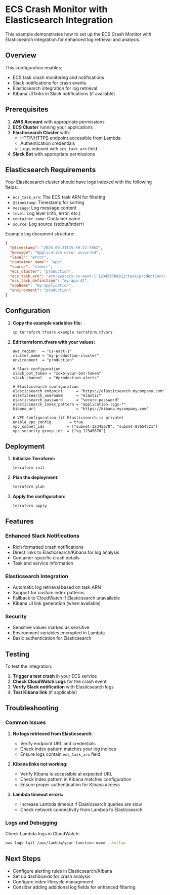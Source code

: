 # ECS Crash Monitor with Elasticsearch Integration

This example demonstrates how to set up the ECS Crash Monitor with Elasticsearch integration for enhanced log retrieval and analysis.

## Overview

This configuration enables:
- ECS task crash monitoring and notifications
- Slack notifications for crash events
- Elasticsearch integration for log retrieval
- Kibana UI links in Slack notifications (if available)

## Prerequisites

1. **AWS Account** with appropriate permissions
2. **ECS Cluster** running your applications
3. **Elasticsearch Cluster** with:
   - HTTP/HTTPS endpoint accessible from Lambda
   - Authentication credentials
   - Logs indexed with `ecs_task_arn` field
4. **Slack Bot** with appropriate permissions

## Elasticsearch Requirements

Your Elasticsearch cluster should have logs indexed with the following fields:
- `ecs_task_arn`: The ECS task ARN for filtering
- `@timestamp`: Timestamp for sorting
- `message`: Log message content
- `level`: Log level (info, error, etc.)
- `container_name`: Container name
- `source`: Log source (stdout/stderr)

Example log document structure:
```json
{
  "@timestamp": "2025-09-21T15:59:22.706Z",
  "message": "Application error occurred",
  "level": "error",
  "container_name": "app",
  "source": "stderr",
  "ecs_cluster": "production",
  "ecs_task_arn": "arn:aws:ecs:us-east-1:123456789012:task/production/abc123...",
  "ecs_task_definition": "my-app:42",
  "appName": "my-application",
  "environment": "production"
}
```

## Configuration

1. **Copy the example variables file:**
   ```bash
   cp terraform.tfvars.example terraform.tfvars
   ```

2. **Edit terraform.tfvars with your values:**
   ```hcl
   aws_region   = "us-east-1"
   cluster_name = "my-production-cluster"
   environment  = "production"
   
   # Slack configuration
   slack_bot_token = "xoxb-your-bot-token"
   slack_channel   = "#production-alerts"
   
   # Elasticsearch configuration
   elasticsearch_endpoint      = "https://elasticsearch.mycompany.com"
   elasticsearch_username      = "elastic"
   elasticsearch_password      = "secure-password"
   elasticsearch_index_pattern = "application-logs-*"
   kibana_url                  = "https://kibana.mycompany.com"
   
   # VPC Configuration (if Elasticsearch is private)
   enable_vpc_config        = true
   vpc_subnet_ids          = ["subnet-12345678", "subnet-87654321"]
   vpc_security_group_ids  = ["sg-12345678"]
   ```

## Deployment

1. **Initialize Terraform:**
   ```bash
   terraform init
   ```

2. **Plan the deployment:**
   ```bash
   terraform plan
   ```

3. **Apply the configuration:**
   ```bash
   terraform apply
   ```

## Features

### Enhanced Slack Notifications
- Rich formatted crash notifications
- Direct links to Elasticsearch/Kibana for log analysis
- Container-specific crash details
- Task and service information

### Elasticsearch Integration
- Automatic log retrieval based on task ARN
- Support for custom index patterns
- Fallback to CloudWatch if Elasticsearch unavailable
- Kibana UI link generation (when available)

### Security
- Sensitive values marked as sensitive
- Environment variables encrypted in Lambda
- Basic authentication for Elasticsearch

## Testing

To test the integration:

1. **Trigger a test crash** in your ECS service
2. **Check CloudWatch Logs** for the crash event
3. **Verify Slack notification** with Elasticsearch logs
4. **Test Kibana link** (if applicable)

## Troubleshooting

### Common Issues

1. **No logs retrieved from Elasticsearch:**
   - Verify endpoint URL and credentials
   - Check index pattern matches your log indices
   - Ensure logs contain `ecs_task_arn` field

2. **Kibana links not working:**
   - Verify Kibana is accessible at expected URL
   - Check index pattern in Kibana matches configuration
   - Ensure proper authentication for Kibana access

3. **Lambda timeout errors:**
   - Increase Lambda timeout if Elasticsearch queries are slow
   - Check network connectivity from Lambda to Elasticsearch

### Logs and Debugging

Check Lambda logs in CloudWatch:
```bash
aws logs tail /aws/lambda/your-function-name --follow
```

## Next Steps

- Configure alerting rules in Elasticsearch/Kibana
- Set up dashboards for crash analysis
- Configure index lifecycle management
- Consider adding additional log fields for enhanced filtering